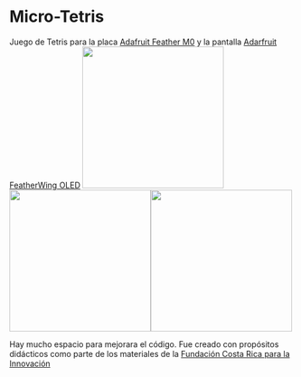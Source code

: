 # Micro-Tetris

Juego de Tetris para la placa [Adafruit Feather M0](https://www.adafruit.com/product/2772) y la pantalla [Adarfruit FeatherWing OLED](https://www.adafruit.com/products/2900)
<img src="https://github.com/tomasdecamino/Micro-Tetris/blob/master/feather1.JPG" width="250"><img src="https://github.com/tomasdecamino/Micro-Tetris/blob/master/feather2.JPG" width="250"><img src="https://github.com/tomasdecamino/Micro-Tetris/blob/master/feather3.JPG" width="250">

Hay mucho espacio para mejorara el código.  Fue creado con propósitos didácticos como parte de los materiales de la [Fundación Costa Rica para la Innovación](http://funcostarica.org/)
